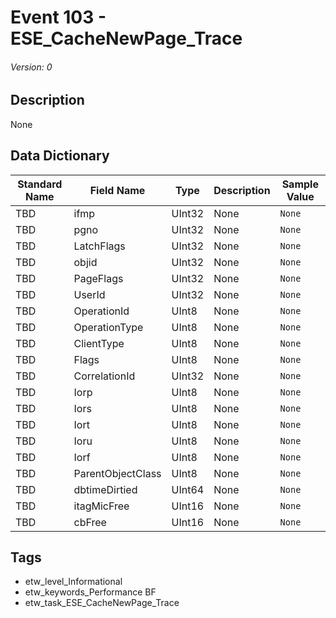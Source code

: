 # Event 103 - ESE_CacheNewPage_Trace
###### Version: 0

## Description
None

## Data Dictionary
|Standard Name|Field Name|Type|Description|Sample Value|
|---|---|---|---|---|
|TBD|ifmp|UInt32|None|`None`|
|TBD|pgno|UInt32|None|`None`|
|TBD|LatchFlags|UInt32|None|`None`|
|TBD|objid|UInt32|None|`None`|
|TBD|PageFlags|UInt32|None|`None`|
|TBD|UserId|UInt32|None|`None`|
|TBD|OperationId|UInt8|None|`None`|
|TBD|OperationType|UInt8|None|`None`|
|TBD|ClientType|UInt8|None|`None`|
|TBD|Flags|UInt8|None|`None`|
|TBD|CorrelationId|UInt32|None|`None`|
|TBD|Iorp|UInt8|None|`None`|
|TBD|Iors|UInt8|None|`None`|
|TBD|Iort|UInt8|None|`None`|
|TBD|Ioru|UInt8|None|`None`|
|TBD|Iorf|UInt8|None|`None`|
|TBD|ParentObjectClass|UInt8|None|`None`|
|TBD|dbtimeDirtied|UInt64|None|`None`|
|TBD|itagMicFree|UInt16|None|`None`|
|TBD|cbFree|UInt16|None|`None`|

## Tags
* etw_level_Informational
* etw_keywords_Performance BF
* etw_task_ESE_CacheNewPage_Trace